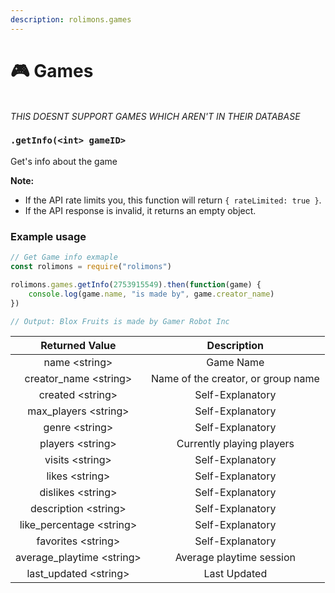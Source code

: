 ```yaml
---
description: rolimons.games
---
```


# 🎮 Games

\
_THIS DOESNT SUPPORT GAMES WHICH AREN'T IN THEIR DATABASE_

### `.getInfo(<int> gameID>`

Get's info about the game

**Note:**
- If the API rate limits you, this function will return `{ rateLimited: true }`.
- If the API response is invalid, it returns an empty object.

### Example usage

```javascript
// Get Game info exmaple
const rolimons = require("rolimons")

rolimons.games.getInfo(2753915549).then(function(game) {
    console.log(game.name, "is made by", game.creator_name)
})

// Output: Blox Fruits is made by Gamer Robot Inc
```

|        Returned Value       |             Description            |
| :-------------------------: | :--------------------------------: |
|        name \<string>       |              Game Name             |
|   creator\_name \<string>   | Name of the creator, or group name |
|      created \<string>      |          Self-Explanatory          |
|    max\_players \<string>   |          Self-Explanatory          |
|       genre \<string>       |          Self-Explanatory          |
|      players \<string>      |      Currently playing players     |
|       visits \<string>      |          Self-Explanatory          |
|       likes \<string>       |          Self-Explanatory          |
|      dislikes \<string>     |          Self-Explanatory          |
|    description \<string>    |          Self-Explanatory          |
|  like\_percentage \<string> |          Self-Explanatory          |
|     favorites \<string>     |          Self-Explanatory          |
| average\_playtime \<string> |       Average playtime session     |
|   last\_updated \<string>   |            Last Updated            |
